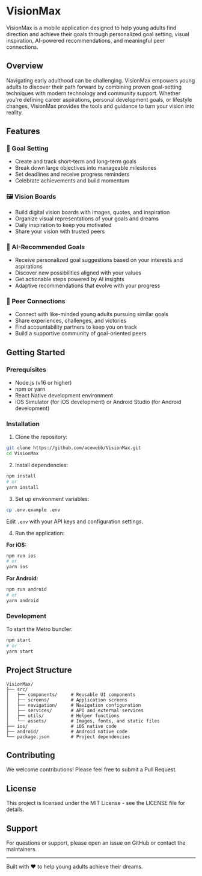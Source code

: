# VisionMax

VisionMax is a mobile application designed to help young adults find direction and achieve their goals through personalized goal setting, visual inspiration, AI-powered recommendations, and meaningful peer connections.

## Overview

Navigating early adulthood can be challenging. VisionMax empowers young adults to discover their path forward by combining proven goal-setting techniques with modern technology and community support. Whether you're defining career aspirations, personal development goals, or lifestyle changes, VisionMax provides the tools and guidance to turn your vision into reality.

## Features

### 🎯 Goal Setting
- Create and track short-term and long-term goals
- Break down large objectives into manageable milestones
- Set deadlines and receive progress reminders
- Celebrate achievements and build momentum

### 🖼️ Vision Boards
- Build digital vision boards with images, quotes, and inspiration
- Organize visual representations of your goals and dreams
- Daily inspiration to keep you motivated
- Share your vision with trusted peers

### 🤖 AI-Recommended Goals
- Receive personalized goal suggestions based on your interests and aspirations
- Discover new possibilities aligned with your values
- Get actionable steps powered by AI insights
- Adaptive recommendations that evolve with your progress

### 👥 Peer Connections
- Connect with like-minded young adults pursuing similar goals
- Share experiences, challenges, and victories
- Find accountability partners to keep you on track
- Build a supportive community of goal-oriented peers

## Getting Started

### Prerequisites

- Node.js (v16 or higher)
- npm or yarn
- React Native development environment
- iOS Simulator (for iOS development) or Android Studio (for Android development)

### Installation

1. Clone the repository:
```bash
git clone https://github.com/acewebb/VisionMax.git
cd VisionMax
```

2. Install dependencies:
```bash
npm install
# or
yarn install
```

3. Set up environment variables:
```bash
cp .env.example .env
```
Edit `.env` with your API keys and configuration settings.

4. Run the application:

**For iOS:**
```bash
npm run ios
# or
yarn ios
```

**For Android:**
```bash
npm run android
# or
yarn android
```

### Development

To start the Metro bundler:
```bash
npm start
# or
yarn start
```

## Project Structure

```
VisionMax/
├── src/
│   ├── components/     # Reusable UI components
│   ├── screens/        # Application screens
│   ├── navigation/     # Navigation configuration
│   ├── services/       # API and external services
│   ├── utils/          # Helper functions
│   └── assets/         # Images, fonts, and static files
├── ios/                # iOS native code
├── android/            # Android native code
└── package.json        # Project dependencies
```

## Contributing

We welcome contributions! Please feel free to submit a Pull Request.

## License

This project is licensed under the MIT License - see the LICENSE file for details.

## Support

For questions or support, please open an issue on GitHub or contact the maintainers.

---

Built with ❤️ to help young adults achieve their dreams.
